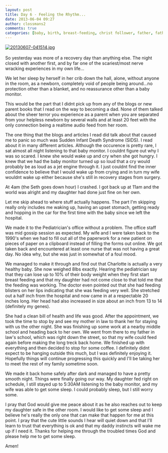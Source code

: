 ```yaml
---
layout: post
title: Day 6 - Feeling the Rhythm...
date: 2013-06-04 09:27
author: clossmans2
comments: true
categories: [baby, birth, breast-feeding, christ follower, father, fatherhood, first time father, life, marriage, new dad, New Father, parenting, Personal Life, sleep]
---
```

<a href="http://sethclossman.com/blog/wp-content/uploads/2013/06/20130607-041514.jpg"><img src="http://sethclossman.com/blog/wp-content/uploads/2013/06/20130607-041514.jpg" alt="20130607-041514.jpg" class="alignnone size-full" /></a><br /><br />So yesterday was more of a recovery day than anything else.  The night closed with another first, and by far one of the scariest/most nerve wracking experiences in my own life...

<!--more-->

We let her sleep by herself in her crib down the hall, alone, without anyone in the room, as a newborn, completely void of people being around...no protection other than a blanket, and no reassurance other than a baby monitor.

This would be the part that I didnt pick up from any of the blogs or new parent books that I read on the way to becoming a dad.  None of them talked about the sheer terror you experience as a parent when you are separated from your helpless newborn by several walls and at least 20 feet with the only connection being a realtime audio feed from her room.  

The one thing that the blogs and articles I read did talk about that caused me to panic so much was Sudden Infant Death Syndrome (SIDS).  I read about it in many different articles.  Although the occurence is pretty rare, I sat almost all night listening to that baby monitor.  I couldnt figure out why I was so scared.  I knew she would wake up and cry when she got hungry.  I knew that we had the baby monitor turned up so loud that a cry would probably be as loud as a jet engine through it.  I just couldnt find the inner confidence to believe that I would wake up from crying and in turn my wife wouldnt wake up either because she's still in recovery stages from surgery.  

At 4am (the Seth goes down hour) I crashed.  I got back up at 11am and the world was alright and my daughter had done just fine on her own.

Let me skip ahead to where stuff actually happens.  The part I'm skipping really only includes me waking up, having an upset stomach, getting ready and hopping in the car for the first time with the baby since we left the hospital.

We made it to the Pediatrician's office without a problem.  The office staff was mid gossip session as expected.  My wife and I were taken back to the 1990's when we had to fill out all of the paperwork for a new patient on pieces of paper on a clipboard instead of filling the forms out online.  We got taken back and encountered at least one nurse that was not having a great day.  No idea why, but she was just in somewhat of a foul mood.

We managed to make it through and find out that Charlotte is actually a very healthy baby. She now weighed 8lbs exactly.  Hearing the pediatrician say that they can lose up to 10% of their body weight when they first start breast feeding and that my daughter had not come close to that told me that the feeding was working.  The doctor even pointed out that she had feeding blisters on her lips indicating that she was feeding very well.  She stretched out a half inch from the hospital and now came in at a respectable 20 inches long.  Her head had also increased in size about an inch from 13 to 14 (definitely my genes).  

She had a clean bill of health and life was good.  After the appointment, we took the time to stop by and see my mother in law to thank her for staying with us the other night.  She was finishing up some work at a nearby middle school and heading back to her own.  We went from there to my father in law's school, which was right down the street, so that my wife could feed again before making the long treck back home.  We finished up with everything and then decided to stop for some coffee.  I definitely didnt expect to be hanging outside this much, but I was definitely enjoying it.  Hopefully things will continue progressing this quickly and I'll be taking her to meet the rest of my family sometime soon.

We made it back home safely after dark and managed to have a pretty smooth night.  Things were finally going our way.  My daughter fed right on schedule, I still stayed up to 5:30AM listening to the baby monitor, and my wife was able to get some sleep.  I could probably sleep, but I still worry some.

I pray that God would give me peace about it as he also reaches out to keep my daughter safe in the other room.  I would like to get some sleep and I believe he's really the only one that can make that happen for me at this point.  I pray that the cute little sounds I hear will quiet down and that I'll learn to trust that everything is ok and that my daddy instincts will wake me up if I need it.  Thanks for helping me through the troubled times God and please help me to get some sleep.

Amen!

